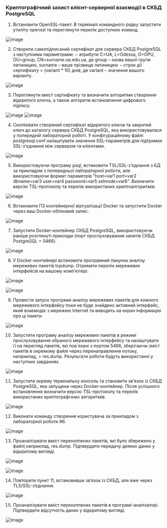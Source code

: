 ### Криптографічний захист клієнт-серверної взаємодії в СКБД PostgreSQL

1. Встановити OpenSSL-пакет. В терміналі командного рядку запустити утиліту openssl та переглянути перелік доступних команд.

![image](https://github.com/user-attachments/assets/29ba84ca-bee5-4d06-9aa0-65bb3643d1b8)

2. Створити самопідписаний сертифікат для сервера СКБД PostgreSQL з наступними параметрами: − атрибути C=UA, L=Odessa, O=OPU, OU=group, CN=surname.op.edu.ua, де group – назва вашої групи латиницею, surname – ваше прізвище латиницею − строк дії сертифікату = (variant * 10) днів, де variant – значення вашого варіанту.

![image](https://github.com/user-attachments/assets/b913330f-ff4f-4427-aeac-10991425b637)

3. Переглянути вміст сертифікату та визначити алгоритми створення відкритого ключа, а також алгоритм встановлення цифрового підпису.

![image](https://github.com/user-attachments/assets/2b1dc5f8-4b8c-4a17-9a23-0e4e16d35eae)
![image](https://github.com/user-attachments/assets/d0b3991c-cc94-4bd8-915f-f28d26df2b37)

4. Скопіювати створений сертифікат відкритого ключа та закритий ключ до каталогу сервера СКБД PostgreSQL, яка використовувалася у попередній лабораторній роботі. У
конфігураційному файлі postgresql.conf налаштувати значення SSL-параметрів для підтримки SSL-з'єднання між сервером та клієнтами.

![image](https://github.com/user-attachments/assets/0c3bde51-5935-47c7-8ecf-c0eac97004c6)

5. Використовуючи програму psql, встановити TSL/SSL-з'єднання з БД за прикладом з попередньої лабораторної роботи, але використовуючи формат параметрів "host=var1
port=var2 dbname=var3 user=var4 password=var5 sslmode=var6". Визначити версію TSL-протоколу та перелік використаних криптоалгоритмів.

![image](https://github.com/user-attachments/assets/fbc03ac5-d89b-4aa0-a065-61021e2f2a23)

6. Встановити ПЗ контейнерної віртуалізації Docker та запустити Docker через ваш Docker-обліковий запис.

![image](https://github.com/user-attachments/assets/a9e3ed8a-e19d-4b87-bded-b2dadba53ab9)

7. Запустити Docker-контейнер СКБД PostgreSQL, використовуючи раніше розглянуті приклади (порт прослуховування запитів СКБД PostgreSQL = 5466).

![image](https://github.com/user-attachments/assets/92f52428-efcc-425f-92c4-0795c966db28)

8. У Docker-контейнері встановити програмний пакунок аналізу мережевих пакетів tcpdump. Отримати перелік мережевих інтерфейсів на вашому комп’ютері.

![image](https://github.com/user-attachments/assets/c6df2495-ec4f-478e-91d2-9fd37cf1d9db)

![image](https://github.com/user-attachments/assets/41983f68-9a9a-4395-8a44-e75a54d53dfd)

9. Провести запуск програми аналізу мережевих пакетів для кожного мережевого інтерфейсу поки не буде знайдено активний інтерфейс, який взаємодіє з мережею Internet та виводить на екран інформацію про ці пакети.

![image](https://github.com/user-attachments/assets/7dd8245a-90f9-4952-a069-1226dbcbc7cc)

10. Запустити програму аналізу мережевих пакетів в режимі прослуховування обраного мережевого інтерфейсу та налаштувати її на перегляд пакетів, які пов`язані з портом 5466, зберігаючи зміст пакетів в окремому файлі через перенаправлення потоку, наприклад, > res.dump. Результати роботи будуть використанні у наступних завданнях.

![image](https://github.com/user-attachments/assets/b1722375-a95d-44df-91f0-22cc72b3f87b)

11. Запустити окрему термінальну консоль та становити зв'язок із СКБД PostgreSQL, яка запущена через Docker-контейнер. Після успішного встановлення визначити версію TSL-протоколу та перелік використаних криптографічних алгоритмів.

![image](https://github.com/user-attachments/assets/2a478802-0422-4bc9-9e3b-0905806bcc6e)

12. Виконати команду створення користувача за прикладом з лабораторної роботи #6.

![image](https://github.com/user-attachments/assets/789ae528-8425-4213-b469-e672145b900c)

13. Проаналізувати вміст перехоплених пакетів, які було збережено у файлі,наприклад, res.dump. Підтвердити передачу деяких даних у відкритому вигляді.

![image](https://github.com/user-attachments/assets/7e78072e-98ef-43d8-9ec0-750c13f9f9a5)

![image](https://github.com/user-attachments/assets/61a94297-e016-409f-9930-6cb6caac7eea)

14. Повторити пункт 11, встановивши зв’язок із СКБД, але вже через TLS/SSL-з’єднання.

![image](https://github.com/user-attachments/assets/c4af183d-2e9e-43a4-a770-5c0f0609d711)

15. Проаналізувати вміст перехоплених пакетів в програмі-аналізаторі. Підтвердити відсутність даних у відкритому вигляді.

![image](https://github.com/user-attachments/assets/95f3090e-8ce7-4884-884e-0a53b19c6fda)
